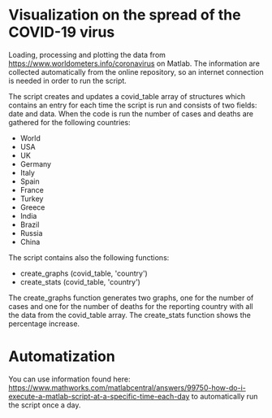 # Visualization on the spread of the COVID-19 virus
Loading, processing and plotting the data from https://www.worldometers.info/coronavirus on Matlab. The information are collected automatically from the online repository, so an internet connection is needed in order to run the script.

The script creates and updates a covid_table array of structures which contains an entry for each time the script is run and consists of two fields: date and data.
When the code is run the number of cases and deaths are gathered for the following countries: 
- World 
- USA
- UK 
- Germany
- Italy
- Spain
- France
- Turkey
- Greece
- India 
- Brazil
- Russia
- China

The script contains also the following functions:
- create_graphs (covid_table, 'country')
- create_stats (covid_table, 'country')

The create_graphs function generates two graphs, one for the number of cases and one for the number of deaths for the reporting country with all the data from the covid_table array.
The create_stats function shows the percentage increase.

# Automatization
You can use information found here:
https://www.mathworks.com/matlabcentral/answers/99750-how-do-i-execute-a-matlab-script-at-a-specific-time-each-day
to automatically run the script once a day.
